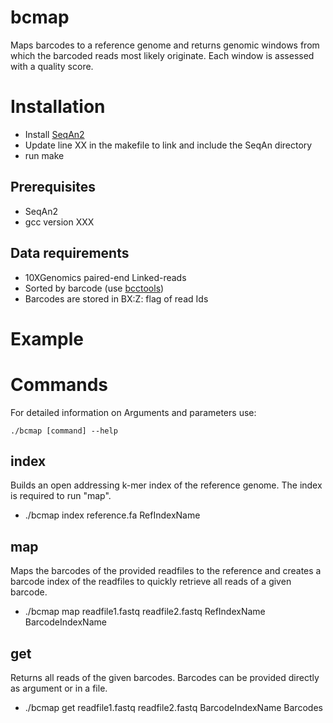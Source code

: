 # bcmap
Maps barcodes to a reference genome and returns genomic windows from which the barcoded reads most likely originate. Each window is assessed with a quality score.

# Installation
- Install [SeqAn2](https://seqan.readthedocs.io/en/master/Infrastructure/Use/Install.html#infra-use-install)
- Update line XX in the makefile to link and include the SeqAn directory
- run make

## Prerequisites
- SeqAn2
- gcc version XXX

## Data requirements
- 10XGenomics paired-end Linked-reads
- Sorted by barcode (use [bcctools](https://github.com/kehrlab/bcctools))
- Barcodes are stored in BX:Z: flag of read Ids

# Example 



# Commands
For detailed information on Arguments and parameters use:

```./bcmap [command] --help```

## index
Builds an open addressing k-mer index of the reference genome. The index is required to run "map".

- ./bcmap index reference.fa RefIndexName

## map
Maps the barcodes of the provided readfiles to the reference and creates a barcode index of the readfiles to quickly retrieve all reads of a given barcode.

- ./bcmap map readfile1.fastq readfile2.fastq RefIndexName BarcodeIndexName

## get
Returns all reads of the given barcodes. Barcodes can be provided directly as argument or in a file.

- ./bcmap get readfile1.fastq readfile2.fastq BarcodeIndexName Barcodes
 
